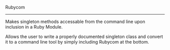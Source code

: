 Rubycom

---------------

Makes singleton methods accessable from the command line upon inclusion in a Ruby Module.

Allows the user to write a properly documented singleton class and convert it to a command line tool
by simply including Rubycom at the bottom.
